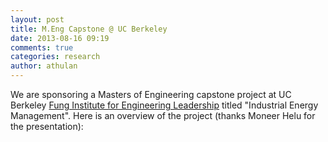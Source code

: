 ```yaml
---
layout: post
title: M.Eng Capstone @ UC Berkeley
date: 2013-08-16 09:19
comments: true
categories: research
author: athulan
---
```


We are sponsoring a Masters of Engineering capstone project at UC Berkeley [Fung Institute for Engineering Leadership](http://funginstitute.berkeley.edu/) titled "Industrial Energy Management". Here is an overview of the project (thanks Moneer Helu for the presentation):

<script async class="speakerdeck-embed" data-id="622be1b0e8530130f62e52ef769eb8f4" data-ratio="1.29456384323641" src="//speakerdeck.com/assets/embed.js"></script>
